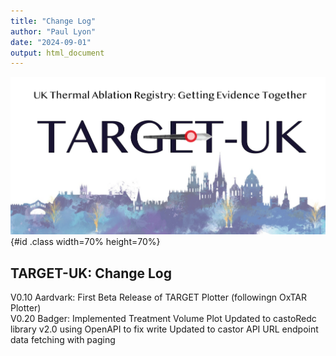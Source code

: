 ```yaml
---
title: "Change Log"
author: "Paul Lyon"
date: "2024-09-01"
output: html_document
---
```


![TARGET-UK](TARGETPlotterLogo.png){#id .class width=70% height=70%}

## TARGET-UK: Change Log

V0.10 Aardvark: First Beta Release of TARGET Plotter (followingn OxTAR Plotter)<br>
V0.20 Badger: Implemented Treatment Volume Plot 
      Updated to castoRedc library v2.0 using OpenAPI to fix write
      Updated to castor API URL endpoint data fetching with paging